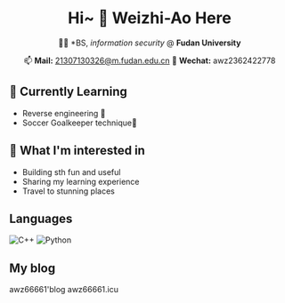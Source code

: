 <div align="center">
  
# Hi~ 👋 Weizhi-Ao Here <!-- <img src="https://raw.githubusercontent.com/ABSphreak/ABSphreak/master/gifs/Hi.gif" width="5px;"/>!-->
  
 🧑‍🎓 *BS, *information security* @ **Fudan University**
  
<!-- **Autonomous Vehicle Researcher Intern @ SenseTime 商汤科技**   -->
📫 **Mail:** 21307130326@m.fudan.edu.cn
📨 **Wechat:** awz2362422778

</div>
  




## 🌱 Currently Learning
- Reverse engineering 🚀
- Soccer Goalkeeper technique🧤


## 🤔 What I'm interested in 
- Building sth fun and useful 
- Sharing my learning experience
- Travel to stunning places


## Languages

![C++](https://img.shields.io/badge/-C++-000000?style=flat&logo=c%2B%2B)
![Python](https://img.shields.io/badge/-Python-000000?style=flat&logo=python)

## My blog
<a herf="awz66661.icu">awz66661'blog awz66661.icu</a>

